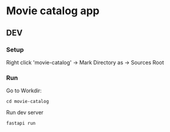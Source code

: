 # Movie catalog app

## DEV

### Setup

Right click 'movie-catalog' -> Mark Directory as -> Sources Root

### Run

Go to Workdir:
```shell
cd movie-catalog
```

Run dev server
```shell
fastapi run
```
